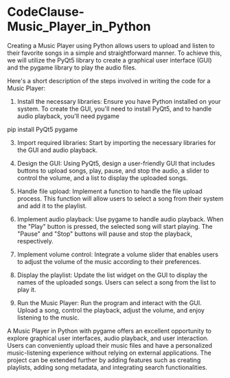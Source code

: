 # CodeClause-Music_Player_in_Python

Creating a Music Player using Python allows users to upload and listen to their favorite songs in a simple and straightforward manner. To achieve this, we will utilize the PyQt5 library to create a graphical user interface (GUI) and the pygame library to play the audio files.

Here's a short description of the steps involved in writing the code for a Music Player:

1. Install the necessary libraries:
Ensure you have Python installed on your system. To create the GUI, you'll need to install PyQt5, and to handle audio playback, you'll need pygame

pip install PyQt5 pygame


3. Import required libraries:
Start by importing the necessary libraries for the GUI and audio playback.

4. Design the GUI:
Using PyQt5, design a user-friendly GUI that includes buttons to upload songs, play, pause, and stop the audio, a slider to control the volume, and a list to display the uploaded songs.

5. Handle file upload:
Implement a function to handle the file upload process. This function will allow users to select a song from their system and add it to the playlist.

6. Implement audio playback:
Use pygame to handle audio playback. When the "Play" button is pressed, the selected song will start playing. The "Pause" and "Stop" buttons will pause and stop the playback, respectively.

7. Implement volume control:
Integrate a volume slider that enables users to adjust the volume of the music according to their preferences.

8. Display the playlist:
Update the list widget on the GUI to display the names of the uploaded songs. Users can select a song from the list to play it.

9. Run the Music Player:
Run the program and interact with the GUI. Upload a song, control the playback, adjust the volume, and enjoy listening to the music.

A Music Player in Python with pygame offers an excellent opportunity to explore graphical user interfaces, audio playback, and user interaction. Users can conveniently upload their music files and have a personalized music-listening experience without relying on external applications. The project can be extended further by adding features such as creating playlists, adding song metadata, and integrating search functionalities.
